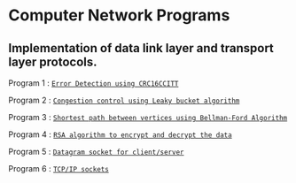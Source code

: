 # Computer Network Programs

## Implementation of data link layer and transport layer protocols.

Program 1 : [`Error Detection using CRC16CCITT`](https://github.com/GaneshS007/Error-detecting-code-using-CRC-CCITT-16--bits-) 

Program 2 : [`Congestion control using Leaky bucket algorithm`](https://github.com/GaneshS007/Congestion-control-using-leaky-bucket-algorithm)

Program 3 : [`Shortest path between vertices using Bellman-Ford Algorithm`](https://github.com/GaneshS007/Shortest-path-between-vertices-using-bellman-ford-algorithm)

Program 4 : [`RSA algorithm to encrypt and decrypt the data`](https://github.com/GaneshS007/RSA-algorithm-to-encrypt-and-decrypt-the-data)

Program 5 : [`Datagram socket for client/server`](https://github.com/GaneshS007/datagram-socket-for-client-server-to-display-the-messages-on-client-side-typed-at-the-server-side)

Program 6 : [`TCP/IP sockets`](https://github.com/GaneshS007/TCP-IP-sockets)
